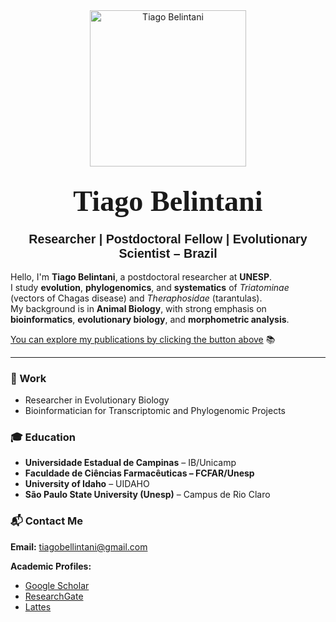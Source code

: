 <div align="center">

<img src="https://github.com/user-attachments/assets/9545d94c-9f51-457d-8f73-030d5f1ce21f" alt="Tiago Belintani" width="250"/>

## <span style="font-family:Georgia, serif; font-size:2.2em">Tiago Belintani</span>

### <span style="font-family:'Trebuchet MS', sans-serif; font-size:1.2em">Researcher | Postdoctoral Fellow | Evolutionary Scientist – Brazil</span>

</div>

Hello, I'm **Tiago Belintani**, a postdoctoral researcher at **UNESP**.  
I study **evolution**, **phylogenomics**, and **systematics** of *Triatominae* (vectors of Chagas disease) and *Theraphosidae* (tarantulas).  
My background is in **Animal Biology**, with strong emphasis on **bioinformatics**, **evolutionary biology**, and **morphometric analysis**.

[You can explore my publications by clicking the button above](https://scholar.google.com/citations?user=Ah8QjuIAAAAJ&hl=pt-BR) 📚

---

### 🧬 Work
- Researcher in Evolutionary Biology
- Bioinformatician for Transcriptomic and Phylogenomic Projects

### 🎓 Education
- **Universidade Estadual de Campinas** – IB/Unicamp
- **Faculdade de Ciências Farmacêuticas – FCFAR/Unesp**
- **University of Idaho** – UIDAHO
- **São Paulo State University (Unesp)** – Campus de Rio Claro


### 📬 Contact Me
**Email:** [tiagobellintani@gmail.com](mailto:tiagobellintani@gmail.com)

**Academic Profiles:**
- [Google Scholar](https://scholar.google.com/citations?user=Ah8QjuIAAAAJ&hl=pt-BR)
- [ResearchGate](https://www.researchgate.net/profile/Tiago-Belintani?ev=hdr_xprf)
- [Lattes](https://lattes.cnpq.br/8948388411348223)

